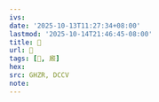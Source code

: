 ```yaml
---
ivs:
date: '2025-10-13T11:27:34+08:00'
lastmod: '2025-10-14T21:46:45-08:00'
title: 󰘞
url: 󰘞
tags: [𢋁, 廄]
hex: 
src: GHZR, DCCV
note:
---
```

